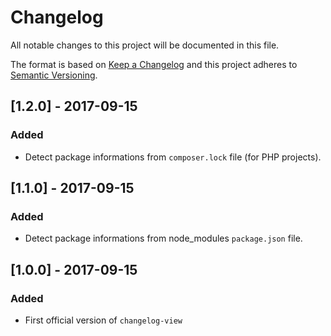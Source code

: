 # Changelog
All notable changes to this project will be documented in this file.

The format is based on [Keep a Changelog](http://keepachangelog.com/en/1.0.0/)
and this project adheres to [Semantic Versioning](http://semver.org/spec/v2.0.0.html).

## [1.2.0] - 2017-09-15
### Added
- Detect package informations from `composer.lock` file (for PHP projects).


## [1.1.0] - 2017-09-15
### Added
- Detect package informations from node_modules `package.json` file.

## [1.0.0] - 2017-09-15
### Added
- First official version of `changelog-view`
